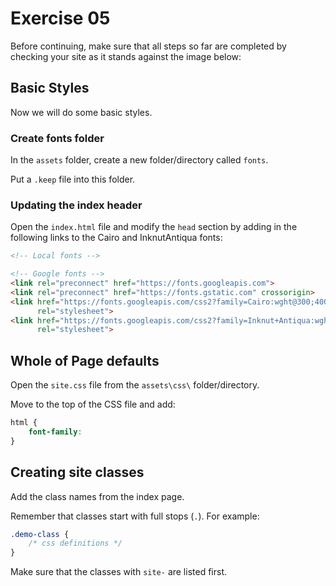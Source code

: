 # Exercise 05

Before continuing, make sure that all steps so far are completed by checking your site as it stands against the image below:



## Basic Styles

Now we will do some basic styles.

### Create fonts folder

In the `assets` folder, create a new folder/directory called `fonts`.

Put a `.keep` file into this folder.

### Updating the index header

Open the `index.html` file and modify the `head` section by adding in the following links to the Cairo and InknutAntiqua fonts:

```html
<!-- Local fonts -->

<!-- Google fonts -->
<link rel="preconnect" href="https://fonts.googleapis.com">
<link rel="preconnect" href="https://fonts.gstatic.com" crossorigin>
<link href="https://fonts.googleapis.com/css2?family=Cairo:wght@300;400;700&display=swap"
      rel="stylesheet">
<link href="https://fonts.googleapis.com/css2?family=Inknut+Antiqua:wght@300;400;500;700;900&display=swap" 
      rel="stylesheet">
```


## Whole of Page defaults
Open the `site.css` file from the `assets\css\` folder/directory.

Move to the top of the CSS file and add:

```css
html {
    font-family:  
}
```

## Creating site classes


Add the class names from the index page.

Remember that classes start with full stops (`.`).  For example:
```css
.demo-class {
    /* css definitions */
}
```
Make sure that the classes with `site-` are listed first.


